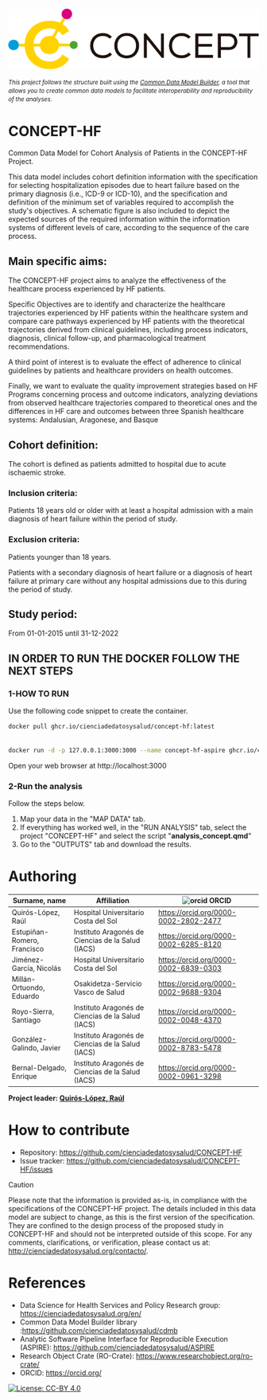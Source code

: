 ![Logo of the project](main_logo.png)

<small><i>This project follows the structure built using the [Common Data Model Builder](https://github.com/cienciadedatosysalud/cdmb), a tool that allows you to create common data models to facilitate interoperability and reproducibility of the analyses.</i></small>


# CONCEPT-HF

Common Data Model for Cohort Analysis of Patients in the CONCEPT-HF Project.

This data model includes cohort definition information with the specification for selecting hospitalization episodes due to heart failure based on the primary diagnosis (i.e., ICD-9 or ICD-10), and the specification and definition of the minimum set of variables required to accomplish the study's objectives. 
A schematic figure is also included to depict the expected sources of the required information within the information systems of different levels of care, according to the sequence of the care process.


## Main specific aims:

The CONCEPT-HF project aims to analyze the effectiveness of the healthcare process experienced by HF patients.

Specific Objectives are to identify and characterize the healthcare trajectories experienced by HF patients within the healthcare system and compare care pathways experienced by HF patients with the theoretical trajectories derived from clinical guidelines, including process indicators, diagnosis, clinical follow-up, and pharmacological treatment recommendations.

A third point of interest is to evaluate the effect of adherence to clinical guidelines by patients and healthcare providers on health outcomes.

Finally, we want to evaluate the quality improvement strategies based on HF Programs concerning process and outcome indicators, analyzing deviations from observed healthcare trajectories compared to theoretical ones and the differences in HF care and outcomes between three Spanish healthcare systems: Andalusian, Aragonese, and Basque

## Cohort definition:

The cohort is defined as patients admitted to hospital due to acute ischaemic stroke.

### Inclusion criteria: 

Patients 18 years old or older with at least a hospital admission with a main diagnosis of heart failure within the period of study.

### Exclusion criteria: 

Patients younger than 18 years.

Patients with a secondary diagnosis of heart failure or a diagnosis of heart failure at primary care without any hospital admissions due to this during the period of study.


## Study period:

From 01-01-2015 until 31-12-2022

## IN ORDER TO RUN THE DOCKER FOLLOW THE NEXT STEPS

### 1-HOW TO RUN
Use the following code snippet to create the container.
```bash
docker pull ghcr.io/cienciadedatosysalud/concept-hf:latest

```

```bash

docker run -d -p 127.0.0.1:3000:3000 --name concept-hf-aspire ghcr.io/cienciadedatosysalud/concept-hf:latest

```

Open your web browser at http://localhost:3000

### 2-Run the analysis

Follow the steps below.
  1. Map your data in the "MAP DATA" tab.
  2. If everything has worked well, in the "RUN ANALYSIS" tab, select the project "CONCEPT-HF" and select the script "**analysis_concept.qmd**"
  3. Go to the "OUTPUTS" tab and download the results.

# Authoring

| Surname, name | Affiliation | ![orcid](https://orcid.org/sites/default/files/images/orcid_16x16.png) ORCID |
|---------------|-------------|------------------------------------------------------------------------------|
| Quirós-López, Raúl | Hospital Universitario Costa del Sol |  https://orcid.org/0000-0002-2802-2477
| Estupiñan-Romero, Francisco | Instituto Aragonés de Ciencias de la Salud (IACS) | https://orcid.org/0000-0002-6285-8120 |
| Jiménez-García, Nicolás | Hospital Universitario Costa del Sol | https://orcid.org/0000-0002-6839-0303
| Millán-Ortuondo, Eduardo | Osakidetza-Servicio Vasco de Salud | https://orcid.org/0000-0002-9688-9304
| Royo-Sierra, Santiago | Instituto Aragonés de Ciencias de la Salud (IACS) | https://orcid.org/0000-0002-0048-4370 |
| González-Galindo, Javier | Instituto Aragonés de Ciencias de la Salud (IACS) | https://orcid.org/0000-0002-8783-5478 |
| Bernal-Delgado, Enrique | Instituto Aragonés de Ciencias de la Salud (IACS) | https://orcid.org/0000-0002-0961-3298 |

__Project leader: [Quirós-López, Raúl](https://orcid.org/0000-0002-2802-2477)__



# How to contribute
- Repository: https://github.com/cienciadedatosysalud/CONCEPT-HF
- Issue tracker: https://github.com/cienciadedatosysalud/CONCEPT-HF/issues

> [!CAUTION]
> Please note that the information is provided as-is, in compliance with the specifications of the CONCEPT-HF project. The details included in this data model are subject to change, as this is the first version of the specification. They are confined to the design process of the proposed study in CONCEPT-HF and should not be interpreted outside of this scope. For any comments, clarifications, or verification, please contact us at: http://cienciadedatosysalud.org/contacto/.

# References
- Data Science for Health Services and Policy Research group: https://cienciadedatosysalud.org/en/
- Common Data Model Builder library :https://github.com/cienciadedatosysalud/cdmb
- Analytic Software Pipeline Interface for Reproducible Execution (ASPIRE): https://github.com/cienciadedatosysalud/ASPIRE
- Research Object Crate (RO-Crate): https://www.researchobject.org/ro-crate/
- ORCID: https://orcid.org/

<!--[![DOI](https://zenodo.org/badge/.svg)](https://zenodo.org/badge/latestdoi/)-->
<a href="https://creativecommons.org/licenses/by/4.0/" target="_blank" ><img src="https://img.shields.io/badge/license-CC--BY%204.0-lightgrey" alt="License: CC-BY 4.0"></a>

